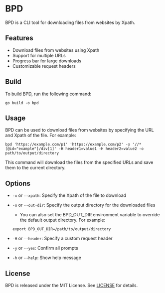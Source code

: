 # BPD

BPD is a CLI tool for downloading files from websites by Xpath.

## Features

- Download files from websites using Xpath
- Support for multiple URLs
- Progress bar for large downloads
- Customizable request headers

## Build

To build BPD, run the following command:

```shell
go build -o bpd
```

## Usage

BPD can be used to download files from websites by specifying the URL and Xpath of the file. For example:

```shell
bpd 'https://example.com/p1' 'https://example.com/p2' -x '//*[@id="example"]/div[1]' -H header1=value1 -H header2=value2 -o path/to/output/directory
```

This command will download the files from the specified URLs and save them to the current directory.

## Options

- `-x` or `--xpath`: Specify the Xpath of the file to download
- `-o` or `--out-dir`: Specify the output directory for the downloaded files
  - You can also set the BPD_OUT_DIR environment variable to override the default output directory. For example:
  
  ```shell
  export BPD_OUT_DIR=/path/to/output/directory
  ```

- `-H` or `--header`: Specify a custom request header
- `-y` or `--yes`: Confirm all prompts
- `-h` or `--help`: Show help message

## License

BPD is released under the MIT License. See [LICENSE](https://github.com/ImuS663/bpd/blob/main/LICENSE) for details.
